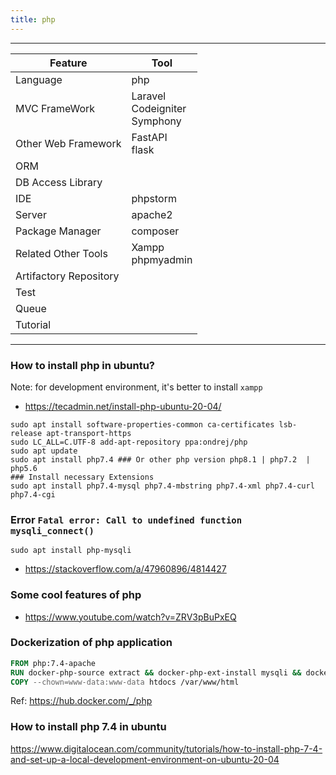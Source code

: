 ```yaml
---
title: php
---
```


----
| Feature                | Tool                                 |
|------------------------|--------------------------------------|
| Language               | php                                  |
| MVC FrameWork          | Laravel<br/>Codeigniter<br/>Symphony |
| Other Web Framework    | FastAPI<br/>flask                    |
| ORM                    |                                      |
| DB Access Library      |                                      |
| IDE                    | phpstorm                             |
| Server                 | apache2                              |
| Package Manager        | composer                             |
| Related Other Tools    | Xampp<br/>phpmyadmin                 |
| Artifactory Repository |                                      |
| Test                   |                                      |
| Queue                  |                                      |
| Tutorial               |                                      |

----
### How to install php in ubuntu?

Note: for development environment, it's better to install `xampp`

- https://tecadmin.net/install-php-ubuntu-20-04/

```shell
sudo apt install software-properties-common ca-certificates lsb-release apt-transport-https 
sudo LC_ALL=C.UTF-8 add-apt-repository ppa:ondrej/php 
sudo apt update
sudo apt install php7.4 ### Or other php version php8.1 | php7.2  | php5.6 
### Install necessary Extensions
sudo apt install php7.4-mysql php7.4-mbstring php7.4-xml php7.4-curl php7.4-cgi
```

### Error `Fatal error: Call to undefined function mysqli_connect()`

```shell
sudo apt install php-mysqli
```

- https://stackoverflow.com/a/47960896/4814427

### Some cool features of php

- https://www.youtube.com/watch?v=ZRV3pBuPxEQ 

### Dockerization of php application

```Dockerfile
FROM php:7.4-apache
RUN docker-php-source extract && docker-php-ext-install mysqli && docker-php-source delete
COPY --chown=www-data:www-data htdocs /var/www/html
```

Ref: https://hub.docker.com/_/php


### How to install php 7.4 in ubuntu

https://www.digitalocean.com/community/tutorials/how-to-install-php-7-4-and-set-up-a-local-development-environment-on-ubuntu-20-04

